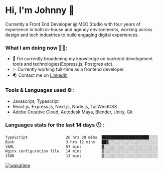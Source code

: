 # Hi, I'm Johnny 👋

Currently a Front End Developer @ MEO Studio with four years of experience in both in-house and agency environments, working across design and tech industries to build engaging digital experiences.

### What I am doing now 🧑‍💻:

- 🔭 I’m currently broadening my knowledge on backend development tools and technologies(Express.js, Postgres etc).
- ✨ Currently working full-time as a frontend developer.
- 🌏 Contact me on [LinkedIn](https://www.linkedin.com/in/johchai/)

### Tools & Languages used ⚙️ :

- Javascript, Typescript
- React.js, Express.js, Next.js, Node.js, TailWindCSS
- Adobe Creative Cloud, Autodesk Maya, Blender, Unity, Git

### Languages stats for the last 14 days 🕛 :

<!--START_SECTION:waka-->

```txt
TypeScript                 26 hrs 20 mins  █████████████████████░░░░   84.14 %
Bash                       3 hrs 12 mins   ██▓░░░░░░░░░░░░░░░░░░░░░░   10.27 %
YAML                       57 mins         ▓░░░░░░░░░░░░░░░░░░░░░░░░   03.05 %
Nginx configuration file   14 mins         ▒░░░░░░░░░░░░░░░░░░░░░░░░   00.79 %
JSON                       13 mins         ▒░░░░░░░░░░░░░░░░░░░░░░░░   00.74 %
```

<!--END_SECTION:waka-->

[![wakatime](https://wakatime.com/badge/user/0cd14e89-b357-451d-b5c1-4a79286fb5a6.svg)](https://wakatime.com/@0cd14e89-b357-451d-b5c1-4a79286fb5a6)
